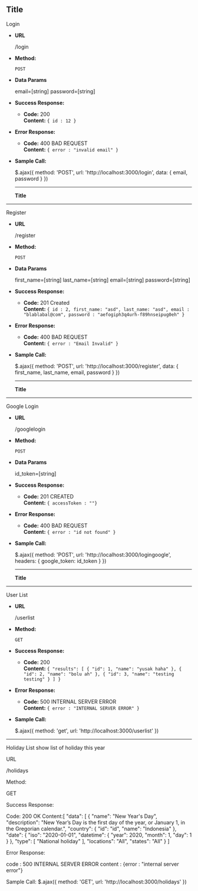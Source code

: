 **Title**
----
  Login

* **URL**

  /login

* **Method:**

  `POST` 
  

* **Data Params**

  email=[string]
  password=[string]

* **Success Response:**


  * **Code:** 200 <br />
    **Content:** `{ id : 12 }`
 
* **Error Response:**


  * **Code:** 400 BAD REQUEST <br />
    **Content:** `{ error : "invalid email" }`


* **Sample Call:**

  $.ajax({
    method: 'POST',
    url: 'http://localhost:3000/login',
    data: {
      email,
      password
    }
  })


  ------------------------------------------------------------------------------------------------------------------------

  **Title**
----
  Register

* **URL**

    /register

* **Method:**

  `POST` 


* **Data Params**

  first_name=[string]
  last_name=[string]
  email=[string]
  password=[string]

* **Success Response:**


  * **Code:** 201 Created <br />
    **Content:** `{ id : 2,
            first_name: "asd",
            last_name: "asd",
          email : "blablabal@com",
          password : "aefogiph3q4urh-f89hnseipug0eh"
        }`
 
* **Error Response:**

  * **Code:** 400 BAD REQUEST <br />
    **Content:** `{ error : "Email Invalid" }`

* **Sample Call:**

   $.ajax({
    method: 'POST',
    url: 'http://localhost:3000/register',
    data: {
      first_name,
      last_name,
      email,
      password
    }
  })



  ------------------------------------------------------------------------------------------------------------------------

  **Title**
----
  Google Login

* **URL**

  /googlelogin

* **Method:**

  `POST`
  

* **Data Params**

  id_token=[string]

* **Success Response:**

  * **Code:** 201 CREATED <br />
    **Content:** `{ accessToken : ""}`
 
* **Error Response:**

  * **Code:** 400 BAD REQUEST <br />
    **Content:** `{ error : "id not found" }`

* **Sample Call:**

  $.ajax({
    method: 'POST',
    url: 'http://localhost:3000/logingoogle',
    headers: {
      google_token: id_token
    }
  })


  ------------------------------------------------------------------------------------------------------------------------

  **Title**
----
  User List

* **URL**

  /userlist

* **Method:**

  `GET`
  

* **Success Response:**


  * **Code:** 200 <br />
    **Content:** `{
    "results": [
        {
            "id": 1,
            "name": "yusak haha"
        },
        {
            "id": 2,
            "name": "bolu ah"
        },
        {
            "id": 3,
            "name": "testing testing"
        }
    ]
}`
 
* **Error Response:**

  * **Code:** 500 INTERNAL SERVER ERROR <br />
    **Content:** `{ error : "INTERNAL SERVER ERROR" }`

* **Sample Call:**

  $.ajax({
    method: 'get',
    url: 'http://localhost:3000/userlist'
  })

----------------------------------------------------------------------------------------------------------------------

Holiday List
show list of holiday this year

URL

/holidays

Method:

GET

Success Response:

Code: 200 OK
Content:[
    "data": [
        {
            "name": "New Year's Day",
            "description": "New Year’s Day is the first day of the year, or January 1, in the Gregorian calendar.",
            "country": {
                "id": "id",
                "name": "Indonesia"
            },
            "date": {
                "iso": "2020-01-01",
                "datetime": {
                    "year": 2020,
                    "month": 1,
                    "day": 1
                }
            },
            "type": [
                "National holiday"
            ],
            "locations": "All",
            "states": "All"
        }
]

Error Response:

code : 500 INTERNAL SERVER ERROR
content : {error : "internal server error"}

Sample Call:
$.ajax({
    method: 'GET',
    url: 'http://localhost:3000/holidays'
    })
